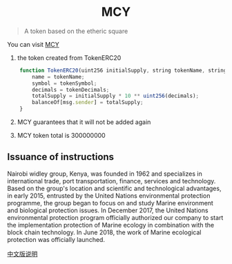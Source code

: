 # <center>MCY</center>

> A token based on the etheric square

You can visit [MCY](http://www.mcy-chain.com/)

1. the token created from TokenERC20

``` javascript
    function TokenERC20(uint256 initialSupply, string tokenName, string tokenSymbol, uint8 tokenDecimals) public {
        name = tokenName;
        symbol = tokenSymbol;
        decimals = tokenDecimals;
        totalSupply = initialSupply * 10 ** uint256(decimals);
        balanceOf[msg.sender] = totalSupply;
    }
```

2. MCY guarantees that it will not be added again

3. MCY token total is 300000000

## Issuance of instructions
Nairobi widley group, Kenya, was founded in 1962 and specializes in international trade, port transportation, finance, services and technology. Based on the group's location and scientific and technological advantages, in early 2015, entrusted by the United Nations environmental protection programme, the group began to focus on and study Marine environment and biological protection issues. In December 2017, the United Nations environmental protection program officially authorized our company to start the implementation protection of Marine ecology in combination with the block chain technology. In June 2018, the work of Marine ecological protection was officially launched.


[中文版说明](./doc/README_zh.md)
